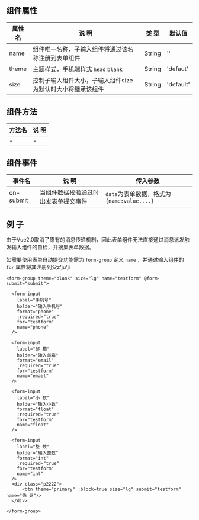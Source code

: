 ## 组件属性

| 属性名      | 说 明         | 类 型 |默认值  |
| ------------- |-----------|------| -----|
| name   |  组件唯一名称，子输入组件将通过该名称注册到表单组件 | String | '' |
| theme | 主题样式，手机端样式 `head` `blank`  |  String | 'defaut'  |
|size  | 控制子输入组件大小，子输入组件size为默认时大小将继承该组件 | String | 'default' |

## 组件方法

| 方法名 | 说 明 |
|-------|-------|
| -  | -|

## 组件事件

| 事件名 | 说 明 | 传入参数 |
|-------|----------|----|
| on-submit | 当组件数据校验通过时出发表单提交事件 | `data`为表单数据，格式为 `{name:value,...}` |




## 例 子
由于Vue2.0取消了原有的消息传递机制，因此表单组件无法直接通过消息派发触发输入组件的自检，并搜集表单数据。

如需要使用表单自动提交功能需为 `form-group` 定义 `name` ，并通过输入组件的 `for` 属性将其注册到父z'ju'ji
```
<form-group theme="blank" size="lg" name="testform" @form-submit="submit">

  <form-input
    label="手机号"
    holder="输入手机号"
    format="phone"
    :required="true"
    for="testform"
    name="phone"
  />

  <form-input
    label="邮 箱"
    holder="输入邮箱"
    format="email"
    :required="true"
    for="testform"
    name="email"
  />

  <form-input
    label="小 数"
    holder="输入小数"
    format="float"
    :required="true"
    for="testform"
    name="float"
  />

  <form-input
    label="整 数"
    holder="输入整数"
    format="int"
    :required="true"
    for="testform"
    name="int"
  />
  <div class="p2222">
      <btn theme="primary" :block=true size="lg" submit="testform" name="确 认"/>
  </div>

</form-group>
```
